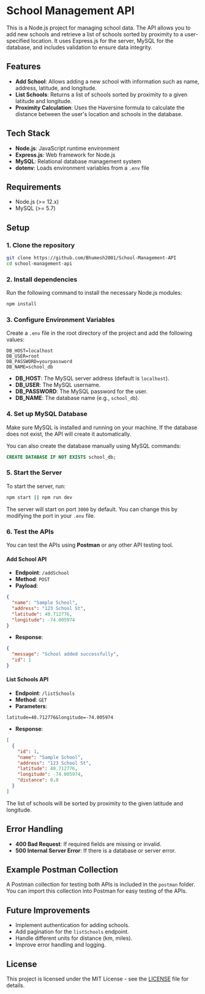 # School Management API

This is a Node.js project for managing school data. The API allows you to add new schools and retrieve a list of schools sorted by proximity to a user-specified location. It uses Express.js for the server, MySQL for the database, and includes validation to ensure data integrity.

## Features

- **Add School**: Allows adding a new school with information such as name, address, latitude, and longitude.
- **List Schools**: Returns a list of schools sorted by proximity to a given latitude and longitude.
- **Proximity Calculation**: Uses the Haversine formula to calculate the distance between the user's location and schools in the database.

## Tech Stack

- **Node.js**: JavaScript runtime environment
- **Express.js**: Web framework for Node.js
- **MySQL**: Relational database management system
- **dotenv**: Loads environment variables from a `.env` file

## Requirements

- Node.js (>= 12.x)
- MySQL (>= 5.7)

## Setup

### 1. Clone the repository

```bash
git clone https://github.com/Bhumesh2001/School-Management-API
cd school-management-api
```

### 2. Install dependencies

Run the following command to install the necessary Node.js modules:

```bash
npm install
```

### 3. Configure Environment Variables

Create a `.env` file in the root directory of the project and add the following values:

```plaintext
DB_HOST=localhost
DB_USER=root
DB_PASSWORD=yourpassword
DB_NAME=school_db
```

- **DB_HOST**: The MySQL server address (default is `localhost`).
- **DB_USER**: The MySQL username.
- **DB_PASSWORD**: The MySQL password for the user.
- **DB_NAME**: The database name (e.g., `school_db`).

### 4. Set up MySQL Database

Make sure MySQL is installed and running on your machine. If the database does not exist, the API will create it automatically.

You can also create the database manually using MySQL commands:

```sql
CREATE DATABASE IF NOT EXISTS school_db;
```

### 5. Start the Server

To start the server, run:

```bash
npm start || npm run dev
```

The server will start on port `3000` by default. You can change this by modifying the port in your `.env` file.

### 6. Test the APIs

You can test the APIs using **Postman** or any other API testing tool.

#### Add School API

- **Endpoint**: `/addSchool`
- **Method**: `POST`
- **Payload**:

```json
{
  "name": "Sample School",
  "address": "123 School St",
  "latitude": 40.712776,
  "longitude": -74.005974
}
```

- **Response**:

```json
{
  "message": "School added successfully",
  "id": 1
}
```

#### List Schools API

- **Endpoint**: `/listSchools`
- **Method**: `GET`
- **Parameters**:

```plaintext
latitude=40.712776&longitude=-74.005974
```

- **Response**:

```json
[
  {
    "id": 1,
    "name": "Sample School",
    "address": "123 School St",
    "latitude": 40.712776,
    "longitude": -74.005974,
    "distance": 0.0
  }
]
```

The list of schools will be sorted by proximity to the given latitude and longitude.

## Error Handling

- **400 Bad Request**: If required fields are missing or invalid.
- **500 Internal Server Error**: If there is a database or server error.

## Example Postman Collection

A Postman collection for testing both APIs is included in the `postman` folder. You can import this collection into Postman for easy testing of the APIs.

## Future Improvements

- Implement authentication for adding schools.
- Add pagination for the `listSchools` endpoint.
- Handle different units for distance (km, miles).
- Improve error handling and logging.

## License

This project is licensed under the MIT License - see the [LICENSE](LICENSE) file for details.
